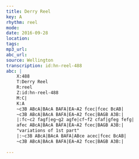 ```yaml
---
title: Derry Reel
key: A
rhythm: reel
mode: 
date: 2016-09-28
location:
tags: 
mp3_url: 
abc_url: 
source: Wellington
transcription: id:hn-reel-488
abc: |
    X:488
    T:Derry Reel
    R:reel
    Z:id:hn-reel-488
    M:C|
    K:A
    ~c3B ABcA|BAcA BAFA|EA~A2 fcec|fcec BcAB|
    ~c3B ABcA|BAcA BAFA|EA~A2 fcec|BAGB A3B:|
    |:fc~c2 fagf|eg~g2 agfe|cf~f2 cfaf|gfeg fefg|
    afec ABcA|BAcA BAFA|EA~A2 fcec|BAGB A3B:|
    "variations of 1st part"
    |:~c3B ABcA|BAcA BAFA|ABce acec|fcec BcAB|
    ~c3B ABcA|BAcA BAFA|EA~A2 fcec|BAGB A3B:|
    
---
```


